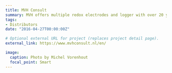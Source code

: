 ```yaml
---
title: MVH Consult
summary: MVH offers multiple redox electrodes and logger with over 20 years of experience  `https://www.mvhconsult.nl/en/`.
tags:
- Distributors
date: "2016-04-27T00:00:00Z"

# Optional external URL for project (replaces project detail page).
external_link: https://www.mvhconsult.nl/en/

image:
  caption: Photo by Michel Vorenhout
  focal_point: Smart
---
```

